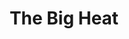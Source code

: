 ---
title: "The Big Heat"
year: 1953
rating: 3.5
stars: "★★★½"
rewatched: false
permalink: "the-big-heat"
watched_on: 2020-08-12
---